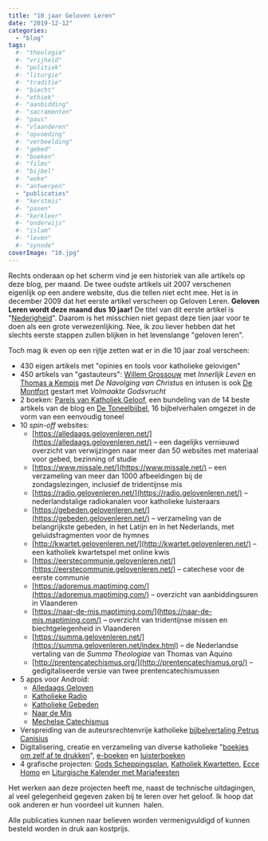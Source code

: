 ```yaml
---
title: "10 jaar Geloven Leren"
date: "2019-12-12"
categories: 
  - "blog"
tags:
  #- "theologie"
  #- "vrijheid"
  #- "politiek"
  #- "liturgie"
  #- "traditie"
  #- "biecht"
  #- "ethiek"
  #- "aanbidding"
  #- "sacramenten"
  #- "paus"
  #- "vlaanderen"
  #- "opvoeding"
  #- "verbeelding"
  #- "gebed"
  #- "boeken"
  #- "films"
  #- "bijbel"
  #- "woke"
  #- "antwerpen"
  - "publicaties"
  #- "kerstmis"
  #- "pasen"
  #- "kerkleer"
  #- "onderwijs"
  #- "islam"
  #- "leven"
  #- "synode"
coverImage: "10.jpg"
---
```


Rechts onderaan op het scherm vind je een historiek van alle artikels op deze blog, per maand. De twee oudste artikels uit 2007 verschenen eigenlijk op een andere website, dus die tellen niet echt mee. Het is in december 2009 dat het eerste artikel verscheen op Geloven Leren. **Geloven Leren wordt deze maand dus 10 jaar!** De titel van dit eerste artikel is "[Nederigheid](/blog/nederigheid/)". Daarom is het misschien niet gepast deze tien jaar voor te doen als een grote verwezenlijking. Nee, ik zou liever hebben dat het slechts eerste stappen zullen blijken in het levenslange "geloven leren". 

Toch mag ik even op een rijtje zetten wat er in die 10 jaar zoal verscheen:

- 430 eigen artikels met "opinies en tools voor katholieke gelovigen"
- 450 artikels van "gastauteurs": [Willem Grossouw](/blog/een-jaar-lang-innerlijk-leven-op-geloven-leren/) met _Innerlijk Leven_ en [Thomas a Kempis](/blog/de-navolging-van-christus-in-de-sterke-tijden/) met _De Navolging van Christus_ en intusen is ook [De Montfort](/blog/een-jaar-lang-volmaakte-godsvrucht/) gestart met _Volmaakte Godsvrucht_
- 2 boeken: [Parels van Katholiek Geloof](https://parels.gelovenleren.net/), een bundeling van de 14 beste artikels van de blog en [De Toneelbijbel](https://toneelbijbel.gelovenleren.net/), 16 bijbelverhalen omgezet in de vorm van een eenvoudig toneel
- 10 _spin-off_ websites:
    - [https://alledaags.gelovenleren.net/](https://alledaags.gelovenleren.net/) – een dagelijks vernieuwd overzicht van verwijzingen naar meer dan 50 websites met materiaal voor gebed, bezinning of studie
    - [https://www.missale.net/](https://www.missale.net/) – een verzameling van meer dan 1000 afbeeldingen bij de zondagslezingen, inclusief de tridentijnse mis
    - [https://radio.gelovenleren.net/](https://radio.gelovenleren.net/) – nederlandstalige radiokanalen voor katholieke luisteraars
    - [https://gebeden.gelovenleren.net/](https://gebeden.gelovenleren.net/) – verzameling van de belangrijkste gebeden, in het Latijn en in het Nederlands, met geluidsfragmenten voor de hymnes
    - [http://kwartet.gelovenleren.net/](http://kwartet.gelovenleren.net/) – een katholiek kwartetspel met online kwis
    - [https://eerstecommunie.gelovenleren.net/](https://eerstecommunie.gelovenleren.net/) – catechese voor de eerste communie
    - [https://adoremus.maptiming.com/](https://adoremus.maptiming.com/) – overzicht van aanbiddingsuren in Vlaanderen
    - [https://naar-de-mis.maptiming.com/](https://naar-de-mis.maptiming.com/) – overzicht van tridentijnse missen en biechtgelegenheid in Vlaanderen
    - [https://summa.gelovenleren.net/](https://summa.gelovenleren.net/index.html) – de Nederlandse vertaling van de _Summa Theologiae_ van Thomas van Aquino
    - [http://prentencatechismus.org/](http://prentencatechismus.org/) – gedigitaliseerde versie van twee prentencatechismussen
- 5 apps voor Android:
    - [Alledaags Geloven](https://play.google.com/store/apps/details?id=net.gelovenleren.alledaags&hl=nl)
    - [Katholieke Radio](https://play.google.com/store/apps/details?id=net.credomobiel.katholiekeradio&hl=nl)
    - [Katholieke Gebeden](https://play.google.com/store/apps/details?id=net.gelovenleren.gebeden&hl=nl)
    - [Naar de Mis](https://play.google.com/store/apps/details?id=net.credomobiel.masses&hl=nl)
    - [Mechelse Catechismus](https://play.google.com/store/apps/details?id=net.credomobiel.mechelsecatechismus&hl=nl)
- Verspreiding van de auteursrechtenvrije katholieke [bijbelvertaling Petrus Canisius](/blog/bijbelvertaling-petrus-canisius-studiebijbel-gratis-downloaden/)
- Digitalisering, creatie en verzameling van diverse katholieke "[boekjes om zelf af te drukken](/page/katholieke-printerboekjes/)", [e-boeken](/page/e-boeken/) en [luisterboeken](/page/luisterboeken/)
- 4 grafische projecten: [Gods Scheppingsplan](/page/gods-scheppingsplan/), [Katholiek Kwartetten](http://kwartet.gelovenleren.net/), [Ecce Homo](/blog/ecce-homo-overgetekend/) en [Liturgische Kalender met Mariafeesten](/blog/liturgische-kalender-met-mariafeesten/)

Het werken aan deze projecten heeft me, naast de technische uitdagingen, al veel gelegenheid gegeven zaken bij te leren over het geloof. Ik hoop dat ook anderen er hun voordeel uit kunnen  halen. 

Alle publicaties kunnen naar believen worden vermenigvuldigd of kunnen besteld worden in druk aan kostprijs.
